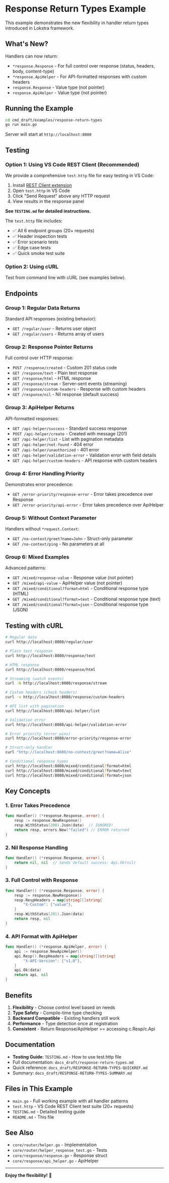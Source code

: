# Response Return Types Example

This example demonstrates the new flexibility in handler return types introduced in Lokstra framework.

## What's New?

Handlers can now return:
- `*response.Response` - For full control over response (status, headers, body, content-type)
- `*response.ApiHelper` - For API-formatted responses with custom headers
- `response.Response` - Value type (not pointer)
- `response.ApiHelper` - Value type (not pointer)

## Running the Example

```bash
cd cmd_draft/examples/response-return-types
go run main.go
```

Server will start at `http://localhost:8080`

## Testing

### Option 1: Using VS Code REST Client (Recommended)
We provide a comprehensive `test.http` file for easy testing in VS Code:

1. Install [REST Client extension](https://marketplace.visualstudio.com/items?itemName=humao.rest-client)
2. Open `test.http` in VS Code
3. Click "Send Request" above any HTTP request
4. View results in the response panel

**See `TESTING.md` for detailed instructions.**

The `test.http` file includes:
- ✅ All 6 endpoint groups (20+ requests)
- ✅ Header inspection tests
- ✅ Error scenario tests
- ✅ Edge case tests
- ✅ Quick smoke test suite

### Option 2: Using cURL
Test from command line with cURL (see examples below).

## Endpoints

### Group 1: Regular Data Returns
Standard API responses (existing behavior):
- `GET /regular/user` - Returns user object
- `GET /regular/users` - Returns array of users

### Group 2: Response Pointer Returns
Full control over HTTP response:
- `POST /response/created` - Custom 201 status code
- `GET /response/text` - Plain text response
- `GET /response/html` - HTML response
- `GET /response/stream` - Server-sent events (streaming)
- `GET /response/custom-headers` - Response with custom headers
- `GET /response/nil` - Nil response (default success)

### Group 3: ApiHelper Returns
API-formatted responses:
- `GET /api-helper/success` - Standard success response
- `POST /api-helper/create` - Created with message (201)
- `GET /api-helper/list` - List with pagination metadata
- `GET /api-helper/not-found` - 404 error
- `GET /api-helper/unauthorized` - 401 error
- `GET /api-helper/validation-error` - Validation error with field details
- `GET /api-helper/custom-headers` - API response with custom headers

### Group 4: Error Handling Priority
Demonstrates error precedence:
- `GET /error-priority/response-error` - Error takes precedence over Response
- `GET /error-priority/api-error` - Error takes precedence over ApiHelper

### Group 5: Without Context Parameter
Handlers without `*request.Context`:
- `GET /no-context/greet?name=John` - Struct-only parameter
- `GET /no-context/ping` - No parameters at all

### Group 6: Mixed Examples
Advanced patterns:
- `GET /mixed/response-value` - Response value (not pointer)
- `GET /mixed/api-value` - ApiHelper value (not pointer)
- `GET /mixed/conditional?format=html` - Conditional response type (HTML)
- `GET /mixed/conditional?format=text` - Conditional response type (text)
- `GET /mixed/conditional?format=json` - Conditional response type (JSON)

## Testing with cURL

```bash
# Regular data
curl http://localhost:8080/regular/user

# Plain text response
curl http://localhost:8080/response/text

# HTML response
curl http://localhost:8080/response/html

# Streaming (watch events)
curl -N http://localhost:8080/response/stream

# Custom headers (check headers)
curl -v http://localhost:8080/response/custom-headers

# API list with pagination
curl http://localhost:8080/api-helper/list

# Validation error
curl http://localhost:8080/api-helper/validation-error

# Error priority (error wins)
curl http://localhost:8080/error-priority/response-error

# Struct-only handler
curl "http://localhost:8080/no-context/greet?name=Alice"

# Conditional response types
curl http://localhost:8080/mixed/conditional?format=html
curl http://localhost:8080/mixed/conditional?format=text
curl http://localhost:8080/mixed/conditional?format=json
```

## Key Concepts

### 1. Error Takes Precedence
```go
func Handler() (*response.Response, error) {
    resp := response.NewResponse()
    resp.WithStatus(200).Json(data)  // IGNORED!
    return resp, errors.New("failed") // ERROR returned
}
```

### 2. Nil Response Handling
```go
func Handler() (*response.Response, error) {
    return nil, nil  // Sends default success: Api.Ok(nil)
}
```

### 3. Full Control with Response
```go
func Handler() (*response.Response, error) {
    resp := response.NewResponse()
    resp.RespHeaders = map[string][]string{
        "X-Custom": {"value"},
    }
    resp.WithStatus(201).Json(data)
    return resp, nil
}
```

### 4. API Format with ApiHelper
```go
func Handler() (*response.ApiHelper, error) {
    api := response.NewApiHelper()
    api.Resp().RespHeaders = map[string][]string{
        "X-API-Version": {"v1.0"},
    }
    api.Ok(data)
    return api, nil
}
```

## Benefits

1. **Flexibility** - Choose control level based on needs
2. **Type Safety** - Compile-time type checking
3. **Backward Compatible** - Existing handlers still work
4. **Performance** - Type detection once at registration
5. **Consistent** - Return Response/ApiHelper == accessing c.Resp/c.Api

## Documentation

- **Testing Guide**: `TESTING.md` - How to use test.http file
- Full documentation: `docs_draft/response-return-types.md`
- Quick reference: `docs_draft/RESPONSE-RETURN-TYPES-QUICKREF.md`
- Summary: `docs_draft/RESPONSE-RETURN-TYPES-SUMMARY.md`

## Files in This Example

- `main.go` - Full working example with all handler patterns
- `test.http` - VS Code REST Client test suite (20+ requests)
- `TESTING.md` - Detailed testing guide
- `README.md` - This file

## See Also

- `core/router/helper.go` - Implementation
- `core/router/helper_response_test.go` - Tests
- `core/response/response.go` - Response struct
- `core/response/api_helper.go` - ApiHelper

---

**Enjoy the flexibility!** 🚀
